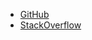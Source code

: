 - [GitHub](https://github.com/louis-langholtz/)
- [StackOverflow](https://stackoverflow.com/users/7410358/louis-langholtz)
